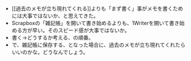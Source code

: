 - [[過去のメモが立ち現れてくれる]]よりも「まず書く」事がメモを書くためには大事ではないか、と思えてきた。
- Scrapboxの「雑記帳」を開いて書き始めるよりも、1Writerを開いて書き始める方が早い。そのスピード感が大事ではないか。
- 書く→どうするか考える、の順番。
- で、雑記帳に保存する、となった場合に、過去のメモが立ち現れてくれたらいいのかな。どうなんでしょう。
